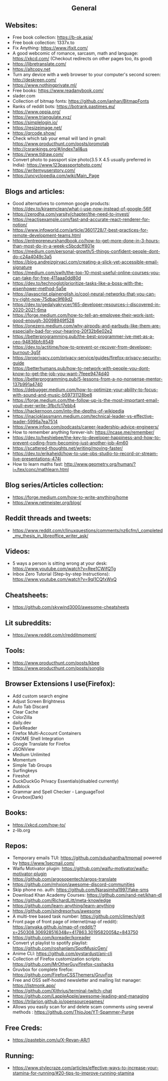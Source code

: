 <h2 align="center">General</h2>

## Websites:

- Free book collection: https://b-ok.asia/
- Free book collection: 1337x.to
- Fix Anything: https://www.ifixit.com/
- A good webcomic of romance, sarcasm, math and language: https://xkcd.com/ (Checkout redirects on other pages too, its good)
- https://libretranslate.com/
- https://altcopy.net
- Turn any device with a web browser to your computer's second screen: http://deskreen.com/
- https://www.nothingprivate.ml/
- Free books: https://www.readanybook.com/
- slader.com
- Collection of bitmap fonts: https://github.com/ianhan/BitmapFonts
- Ranks of reddit bots: https://botrank.pastimes.eu/
- https://www.oppia.org/
- https://www.triangulate.xyz/
- https://simplelogin.io/
- https://resizeimage.net/
- https://qrcode.show/
- Check which tab your email will land in gmail: https://www.producthunt.com/posts/promotab
- http://csrankings.org/#/index?all&us
- https://www.tldraw.com/
- Convert photo to passport size photo(3.5 X 4.5 usually preferred in India): https://www.123passportphoto.com/
- https://writemyuserstory.com/
- https://uncyclopedia.com/wiki/Main_Page

## Blogs and articles:

- Good alternatives to common google products: https://dev.to/kiraemclean/what-i-use-now-instead-of-google-56lf
- https://zerodha.com/varsity/chapter/the-need-to-invest/
- https://reactjsexample.com/fast-and-accurate-react-renderer-for-notion/
- https://www.infoworld.com/article/3601728/7-best-practices-for-remote-development-teams.html
- https://entrepreneurshandbook.co/how-to-get-more-done-in-3-hours-than-most-do-in-a-week-c5bcdcff801e
- https://medium.com/personal-growth/5-things-confident-people-dont-do-c24a4049c3a5
- https://blog.andreizgirvaci.com/creating-a-slick-yet-accessible-email-signature
- https://medium.com/swlh/the-top-10-most-useful-online-courses-you-can-take-for-free-411aaa0dd80d
- https://dev.to/technoglot/prioritize-tasks-like-a-boss-with-the-eisenhower-method-5a5e
- https://javascript.plainenglish.io/cool-neural-networks-that-you-can-try-right-now-75dbac9f69d2
- https://dev.to/gedalyakrycer/165-developer-resources-i-discovered-in-2020-2021-6ma
- https://forge.medium.com/how-to-tell-an-employee-their-work-isnt-good-enough-30098949f528
- https://onezero.medium.com/why-airpods-and-earbuds-like-them-are-especially-bad-for-your-hearing-20f32b6e02e2
- https://betterprogramming.pub/the-best-programmer-ive-met-as-a-ceo-94836bfc8549
- https://dev.to/actitime/how-to-prevent-or-recover-from-developer-burnout-3g5f
- https://proprivacy.com/privacy-service/guides/firefox-privacy-security-guide
- https://betterhumans.pub/how-to-network-with-people-you-dont-know-to-get-the-job-you-want-7feee9474d40
- https://betterprogramming.pub/5-lessons-from-a-no-nonsense-mentor-137b991a4740
- https://debugger.medium.com/how-to-optimize-your-ability-to-focus-with-sound-and-music-b59731128be8
- https://forge.medium.com/the-follow-up-is-the-most-important-email-youll-ever-write-3fbcfc17ebb4
- https://hackernoon.com/into-the-depths-of-wikipedia
- https://inacioklassmann.medium.com/technical-leader-vs-effective-leader-5996a7ea7514
- https://www.infoq.com/podcasts/career-leadership-advice-engineers/
- How to remember anything forever-ish: https://ncase.me/remember/
- https://dev.to/heshiebee/the-key-to-developer-happiness-and-how-to-prevent-coding-from-becoming-just-another-job-4m60
- https://scattered-thoughts.net/writing/moving-faster/
- https://dev.to/erikaheidi/how-to-use-obs-studio-to-record-or-stream-live-presentations-474j
- How to learn maths fast: http://www.geometry.org/human/?i=/tex/conc/mathlearn.html

## Blog series/Articles collection:

- https://forge.medium.com/how-to-write-anything/home
- https://www.netmeister.org/blog/

## Reddit threads and tweets:

- https://www.reddit.com/r/linuxquestions/comments/nz6cfm/i_completed_my_thesis_in_libreoffice_writer_ask/

## Videos:

- 5 ways a person is sitting wrong at your desk: https://www.youtube.com/watch?v=Ree1CWifQTg
- Inbox Zero Tutorial (Step-by-step Instructions): https://www.youtube.com/watch?v=9ql1CQfxWxQ

## Cheatsheets:

- https://github.com/skywind3000/awesome-cheatsheets

## Lit subreddits:

- https://www.reddit.com/r/redditmoment/

## Tools:

- https://www.producthunt.com/posts/kbee
- https://www.producthunt.com/posts/songlio

## Browser Extensions I use(Firefox):

- Add custom search engine
- Adjust Screen Brightness
- Auto Tab Discard
- Clear Cache
- ColorZilla
- daily.dev
- DarkReader
- Firefox Multi-Account Containers
- GNOME Shell Integration
- Google Translate for Firefox
- JSONView
- Medium Unlimited
- Momentum
- Simple Tab Groups
- Surfingkeys
- Fireshot
- DuckDuckGo Privacy Essentials(disabled currently)
- Adblock
- Grammar and Spell Checker - LanguageTool
- Gruvbox(Dark)

## Books:

- https://xkcd.com/how-to/
- z-lib.org

## Repos:

- Temporary emails TUI: https://github.com/sdushantha/tmpmail powered by https://www.1secmail.com/
- Waifu Motivator plugin: https://github.com/waifu-motivator/waifu-motivator-plugin
- https://github.com/argosopentech/argos-translate
- https://github.com/mhxion/awesome-discord-communities
- Skip phone no. auth: https://github.com/Narasimha1997/fake-sms
- Download Khan Academy Courses: https://github.com/rand-net/khan-dl
- https://github.com/RichardLitt/meta-knowledge
- https://github.com/learn-anything/learn-anything
- https://github.com/sindresorhus/awesome
- A multi-tree based task number: https://github.com/climech/grit
- Front page of front page of internet(map of reddit): https://anvaka.github.io/map-of-reddit/?x=250308.30692851634&y=417863.3019582005&z=843750
- https://github.com/koreader/koreader
- Convert yt playlist to spotify playlist: https://github.com/roshanlam/SpotMusicGen/
- Anime CLI: https://github.com/pystardust/ani-cli
- Collection of Firefox customization scripts: https://github.com/MrOtherGuy/firefox-csshacks
- Gruvbox for complete firefox: https://github.com/FirefoxCSSThemers/GruvFox
- Free and OSS self-hosted newsletter and mailing list manager: https://listmonk.app/
- https://github.com/Xithrius/terminal-twitch-chat
- https://github.com/LappleApple/awesome-leading-and-managing
- https://trilarion.github.io/opensourcegames/
- Allows you easily scan for and delete scam comments using several methods : https://github.com/ThioJoe/YT-Spammer-Purge

## Free Creds:

- https://pastebin.com/u/X-Revan-AR/1

## Running:

- https://www.stylecraze.com/articles/effective-ways-to-increase-your-stamina-for-running/#20-tips-to-improve-running-stamina
